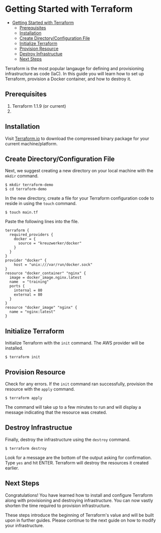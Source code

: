 # Getting Started with Terraform
- [Getting Started with Terraform](#getting-started-with-terraform)
  - [Prerequisites](#prerequisites)
  - [Installation](#installation)
  - [Create Directory/Configuration File](#create-directoryconfiguration-file)
  - [Initialize Terraform](#initialize-terraform)
  - [Provision Resource](#provision-resource)
  - [Destroy Infrastructue](#destroy-infrastructue)
  - [Next Steps](#next-steps)

Terraform is the most popular langauge for defining and provisioning infrastructure as code (IaC). In this guide you will learn how to set up Terraform, provision a Docker container, and how to destroy it.

## Prerequisites
1. Terraform 1.1.9 (or current)
2. 

## Installation
Visit [Terraform.io](https://www.terraform.io/downloads.html) to download the compressed binary package for your current machine/platform.

## Create Directory/Configuration File
Next, we suggest creating a new directory on your local machine with the `mkdir` command.

```shell
$ mkdir terraform-demo
$ cd terraform-demo
```

In the new directory, create a file for your Terraform configuration code to reside in using the `touch` command.

```shell
$ touch main.tf
```

Paste the following lines into the file.

```hcl
terraform {
  required_providers {
    docker = {
      source = "kreuzwerker/docker"
    }
  }
}
provider "docker" {
    host = "unix:///var/run/docker.sock"
}
resource "docker_container" "nginx" {
  image = docker_image.nginx.latest
  name  = "training"
  ports {
    internal = 80
    external = 80
  }
}
resource "docker_image" "nginx" {
  name = "nginx:latest"
}
```

## Initialize Terraform
Initialize Terraform with the `init` command. The AWS provider will be installed. 

```shell
$ terraform init
```

## Provision Resource
Check for any errors. If the `init` command ran successfully, provision the resource with the `apply` command.

```shell
$ terraform apply
```

The command will take up to a few minutes to run and will display a message indicating that the resource was created.

## Destroy Infrastructue
Finally, destroy the infrastructure using the `destroy` command.

```shell
$ terraform destroy
```

Look for a message are the bottom of the output asking for confirmation. Type `yes` and hit ENTER. Terraform will destroy the resources it created earlier.

## Next Steps
Congratulations! You have learned how to install and configure Terraform along with provisioning and destroying infrastructure. You can now vastly shorten the time required to provision infrastructure.

 These steps introduce the beginning of Terraform's value and will be built upon in further guides. Please continue to the next guide on how to modify your infrastructure.